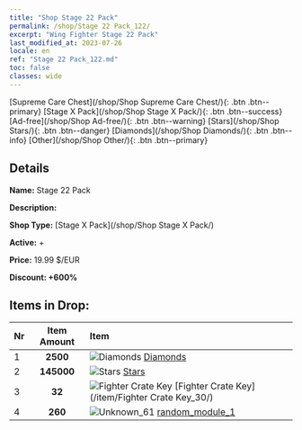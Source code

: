 ```yaml
---
title: "Shop Stage 22 Pack"
permalink: /shop/Stage 22 Pack_122/
excerpt: "Wing Fighter Stage 22 Pack"
last_modified_at: 2023-07-26
locale: en
ref: "Stage 22 Pack_122.md"
toc: false
classes: wide
---
```



  [Supreme Care Chest](/shop/Shop Supreme Care Chest/){: .btn .btn--primary}   [Stage X Pack](/shop/Shop Stage X Pack/){: .btn .btn--success}   [Ad-free](/shop/Shop Ad-free/){: .btn .btn--warning}   [Stars](/shop/Shop Stars/){: .btn .btn--danger}   [Diamonds](/shop/Shop Diamonds/){: .btn .btn--info}   [Other](/shop/Shop Other/){: .btn .btn--primary} 

## Details

 **Name:** Stage 22 Pack 

 **Description:** 

 **Shop Type:** [Stage X Pack](/shop/Shop Stage X Pack/)

 **Active:** + 

 **Price:** 19.99 $/EUR 

 **Discount: +600%** 



## Items in Drop:

  |  Nr | Item Amount  |       Item       |
  |:----|:------------:|:-----------------|
  | 1 | **2500**  | ![Diamonds](/images/item/Diamonds_p.png) [Diamonds](/item/Diamonds_15/) | 
  | 2 | **145000**  | ![Stars](/images/item/Stars_p.png) [Stars](/item/Stars_2/) | 
  | 3 | **32**  | ![Fighter Crate Key](/images/item/Fighter_Crate_Key_p.png) [Fighter Crate Key](/item/Fighter Crate Key_30/) | 
  | 4 | **260**  | ![Unknown_61](/images/item/random_module_1_p.png) [random_module_1](/item/random_module_1_61/) | 

